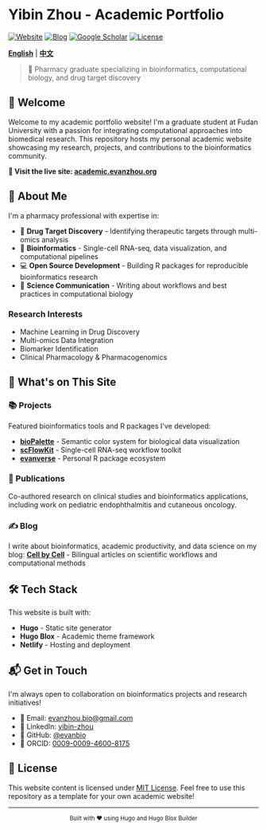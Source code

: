 # Yibin Zhou - Academic Portfolio

[![Website](https://img.shields.io/badge/Website-academic.evanzhou.org-blue?style=flat-square)](https://academic.evanzhou.org)
[![Blog](https://img.shields.io/badge/Blog-Cell_by_Cell-green?style=flat-square)](https://blog.evanzhou.org)
[![Google Scholar](https://img.shields.io/badge/Google_Scholar-Profile-orange?style=flat-square)](https://scholar.google.com/citations?user=oDo9Be8AAAAJ)
[![License](https://img.shields.io/badge/License-MIT-lightgrey?style=flat-square)](LICENSE)

**[English](README.md)** | **[中文](README_CN.md)**

> 🧬 Pharmacy graduate specializing in bioinformatics, computational biology, and drug target discovery

## 👋 Welcome

Welcome to my academic portfolio website! I'm a graduate student at Fudan University with a passion for integrating computational approaches into biomedical research. This repository hosts my personal academic website showcasing my research, projects, and contributions to the bioinformatics community.

**🔗 Visit the live site: [academic.evanzhou.org](https://academic.evanzhou.org)**

## 🌟 About Me

I'm a pharmacy professional with expertise in:

- 🧪 **Drug Target Discovery** - Identifying therapeutic targets through multi-omics analysis
- 🧬 **Bioinformatics** - Single-cell RNA-seq, data visualization, and computational pipelines
- 💻 **Open Source Development** - Building R packages for reproducible bioinformatics research
- 📝 **Science Communication** - Writing about workflows and best practices in computational biology

### Research Interests

- Machine Learning in Drug Discovery
- Multi-omics Data Integration
- Biomarker Identification
- Clinical Pharmacology & Pharmacogenomics

## 🎯 What's on This Site

### 📚 Projects

Featured bioinformatics tools and R packages I've developed:

- **[bioPalette](https://github.com/evanbio/bioPalette)** - Semantic color system for biological data visualization
- **[scFlowKit](https://github.com/evanbio/scFlowKit)** - Single-cell RNA-seq workflow toolkit
- **[evanverse](https://github.com/evanbio/evanverse)** - Personal R package ecosystem

### 📄 Publications

Co-authored research on clinical studies and bioinformatics applications, including work on pediatric endophthalmitis and cutaneous oncology.

### ✍️ Blog

I write about bioinformatics, academic productivity, and data science on my blog:
**[Cell by Cell](https://blog.evanzhou.org)** - Bilingual articles on scientific workflows and computational methods

## 🛠️ Tech Stack

This website is built with:

- **Hugo** - Static site generator
- **Hugo Blox** - Academic theme framework
- **Netlify** - Hosting and deployment

## 📬 Get in Touch

I'm always open to collaboration on bioinformatics projects and research initiatives!

- 📧 Email: [evanzhou.bio@gmail.com](mailto:evanzhou.bio@gmail.com)
- 🔗 LinkedIn: [yibin-zhou](https://www.linkedin.com/in/yibin-zhou)
- 🐙 GitHub: [@evanbio](https://github.com/evanbio)
- 📖 ORCID: [0009-0009-4600-8175](https://orcid.org/0009-0009-4600-8175)

## 📄 License

This website content is licensed under [MIT License](LICENSE). Feel free to use this repository as a template for your own academic website!

---

<p align="center">
  <sub>Built with ❤️ using Hugo and Hugo Blox Builder</sub>
</p>
